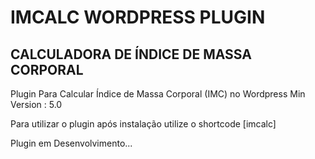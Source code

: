 # IMCALC WORDPRESS PLUGIN
## CALCULADORA DE ÍNDICE DE MASSA CORPORAL

Plugin Para Calcular Índice de Massa Corporal (IMC) no Wordpress
Min Version : 5.0

Para utilizar o plugin após instalação utilize o shortcode [imcalc]

Plugin em Desenvolvimento...

